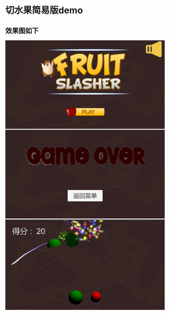 # 切水果简易版demo

## 效果图如下
![](https://github.com/fctony/CutFruits/blob/master/Image/1.png)
![](https://github.com/fctony/CutFruits/blob/master/Image/2.png)
![](https://github.com/fctony/CutFruits/blob/master/Image/3.png)
